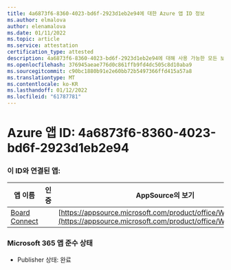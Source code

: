 ```yaml
---
title: 4a6873f6-8360-4023-bd6f-2923d1eb2e94에 대한 Azure 앱 ID 정보
ms.author: elmalova
author: elenamalova
ms.date: 01/11/2022
ms.topic: article
ms.service: attestation
certification_type: attested
description: 4a6873f6-8360-4023-bd6f-2923d1eb2e94에 대해 사용 가능한 모든 보안 및 규정 준수 정보입니다.
ms.openlocfilehash: 376945aeae776d0c861ffb9fd4dc505c8d10aba9
ms.sourcegitcommit: c90bc1880b91e2e60bb72b5497366ffd415a57a8
ms.translationtype: MT
ms.contentlocale: ko-KR
ms.lasthandoff: 01/12/2022
ms.locfileid: "61787781"
---
```

# <a name="azure-app-id-4a6873f6-8360-4023-bd6f-2923d1eb2e94"></a>Azure 앱 ID: 4a6873f6-8360-4023-bd6f-2923d1eb2e94


### <a name="apps-associated-with-this-id"></a>이 ID와 연결된 앱:
| **앱 이름** | **인증** | **AppSource의 보기** |
|--------------|---------------|-----------------------|
| [Board Connect](https://docs.microsoft.com/microsoft-365-app-certification/forward/WA200001955) |  | [https://appsource.microsoft.com/product/office/WA200001955](https://appsource.microsoft.com/product/office/WA200001955) |

### <a name="microsoft-365-app-compliance-status"></a>Microsoft 365 앱 준수 상태
- Publisher 상태: 완료
